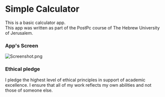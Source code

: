 # Simple Calculator
This is a basic calculator app.<br/>
This app was written as part of the PostPc course of The Hebrew University of Jerusalem.

### App's Screen
![Screenshot.png](addLink)

### Ethical pledge
I pledge the highest level of ethical principles in support of academic excellence.
I ensure that all of my work reflects my own abilities and not those of someone else.